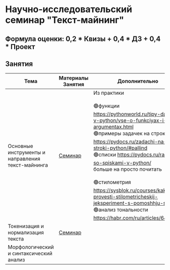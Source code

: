 # Научно-исследовательский семинар "Текст-майнинг"

## Формула оценки: 0,2 * Квизы + 0,4 * ДЗ + 0,4 * Проект

## Занятия
| Тема                                              | Материалы Занятия                                                      | Дополнительно                                                                                                                                                                                                                                                                                                                                                                                                                                                                                                                        |   |   |
|---------------------------------------------------|------------------------------------------------------------------------|--------------------------------------------------------------------------------------------------------------------------------------------------------------------------------------------------------------------------------------------------------------------------------------------------------------------------------------------------------------------------------------------------------------------------------------------------------------------------------------------------------------------------------------|---|---|
| Основные инструменты и направления текст-майнинга | [Семинар](https://github.com/knapweedss/TextMining_HSE/tree/main/sem1) | Из практики <br><br>🟢функции https://pythonworld.ru/tipy-dannyx-v-python/vse-o-funkciyax-i-ix-argumentax.html<br>🟢примеры задачек на строки https://pydocs.ru/zadachi-na-stroki-python/#pallind<br>🟢списки https://pydocs.ru/rabota-so-spiskami-v-python/<br> больше на просто почитать <br><br>🟢стилометрия https://sysblok.ru/courses/kak-provesti-stilometricheskij-jeksperiment-s-pomoshhju-stylo/<br>🟢анализ тональности https://habr.com/ru/articles/646129/ |   |   |
| Токенизация и нормализация текста                 | [Семинар](https://github.com/knapweedss/TextMining_HSE/tree/main/sem2) |                                                                                                                                                                                                                                                                                                                                                                                                                                                                                                                                      |   |   |
| Морфологический и синтаксический анализ           |                                                                        |                                                                                                                                                                                                                                                                                                                                                                                                                                                                                                                                      |   |   |
